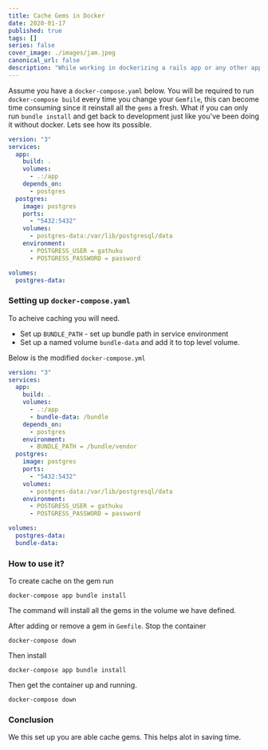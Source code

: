 ```yaml
---
title: Cache Gems in Docker
date: 2020-01-17
published: true
tags: []
series: false
cover_image: ./images/jam.jpeg
canonical_url: false
description: "While working in dockerizing a rails app or any other app using bundle for gems management, one of the problem is slow `bundle install` which building the image"
---
```


Assume you have a `docker-compose.yaml` below. You will be required to run `docker-compose build` every time you change your `Gemfile`, this can become time consuming since it reinstall all the `gems` a fresh. What if you can only run `bundle install` and get back to development just like you've been doing it without docker. Lets see how its possible.

```yaml
version: "3"
services:
  app:
    build: .
    volumes:
      - .:/app
    depends_on:
      - postgres
  postgres:
    image: postgres
    ports:
      - "5432:5432"
    volumes:
      - postgres-data:/var/lib/postgresql/data
    environment:
      - POSTGRESS_USER = gathuku
      - POSTGRESS_PASSWORD = password

volumes:
  postgres-data:

```

### Setting up `docker-compose.yaml`
To acheive caching you will need.
- Set up `BUNDLE_PATH` - set up bundle path in service environment
- Set up a named volume `bundle-data` and add it to top level volume.

Below is the modified `docker-compose.yml`
```yaml
version: "3"
services:
  app:
    build: .
    volumes:
      - .:/app
      - bundle-data: /bundle
    depends_on:
      - postgres
    environment:
      - BUNDLE_PATH = /bundle/vendor
  postgres:
    image: postgres
    ports:
      - "5432:5432"
    volumes:
      - postgres-data:/var/lib/postgresql/data
    environment:
      - POSTGRESS_USER = gathuku
      - POSTGRESS_PASSWORD = password

volumes:
  postgres-data:
  bundle-data:

```
### How to use it?
To create cache on the gem run
```
docker-compose app bundle install
```
The command will install all the gems in the volume we have defined.

After adding or remove a gem in `Gemfile`. Stop the container
```
docker-compose down
```
Then install
```
docker-compose app bundle install
```
Then get the container up and running.
```
docker-compose down
```

### Conclusion
We this set up you are able cache gems. This helps alot in saving time.
